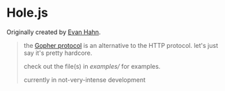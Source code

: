 # Hole.js

Originally created by [Evan Hahn](https://github.com/EvanHahn/gopher-node).

> the [Gopher protocol](https://en.wikipedia.org/wiki/Gopher_%28protocol%29) is an alternative to the HTTP protocol. let's just say it's pretty hardcore.
>
> check out the file(s) in _examples/_ for examples.
>
> currently in not-very-intense development
